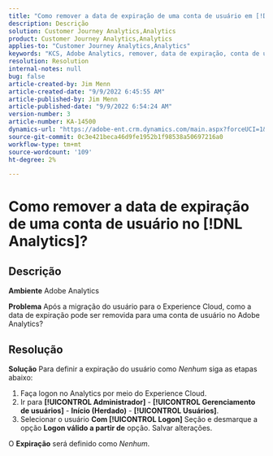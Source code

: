 ```yaml
---
title: "Como remover a data de expiração de uma conta de usuário em [!DNL Analytics]?"
description: Descrição
solution: Customer Journey Analytics,Analytics
product: Customer Journey Analytics,Analytics
applies-to: "Customer Journey Analytics,Analytics"
keywords: "KCS, Adobe Analytics, remover, data de expiração, conta de usuário, Gerenciamento de usuários do Analytics"
resolution: Resolution
internal-notes: null
bug: false
article-created-by: Jim Menn
article-created-date: "9/9/2022 6:45:55 AM"
article-published-by: Jim Menn
article-published-date: "9/9/2022 6:54:24 AM"
version-number: 3
article-number: KA-14500
dynamics-url: "https://adobe-ent.crm.dynamics.com/main.aspx?forceUCI=1&pagetype=entityrecord&etn=knowledgearticle&id=1876390b-0b30-ed11-9db1-0022480866ad"
source-git-commit: 0c3e421beca46d9fe1952b1f98538a50697216a0
workflow-type: tm+mt
source-wordcount: '109'
ht-degree: 2%

---
```


# Como remover a data de expiração de uma conta de usuário no [!DNL Analytics]?

## Descrição


<b>Ambiente</b>
Adobe Analytics

<b>Problema</b>
Após a migração do usuário para o Experience Cloud, como a data de expiração pode ser removida para uma conta de usuário no Adobe Analytics?


## Resolução


<b>Solução</b>
Para definir a expiração do usuário como *Nenhum* siga as etapas abaixo:

1. Faça logon no Analytics por meio do Experience Cloud.
2. Ir para <b>[!UICONTROL Administrador]</b> - <b>[!UICONTROL Gerenciamento de usuários]</b> - <b>Início (Herdado)</b> - <b>[!UICONTROL Usuários]</b>.
3. Selecionar o usuário  <b>Com [!UICONTROL Logon]</b> Seção e desmarque a opção <b>Logon válido a partir de</b> opção. Salvar alterações.


O <b>Expiração</b> será definido como *Nenhum*.
